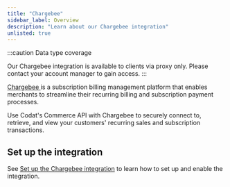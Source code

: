 ```yaml
---
title: "Chargebee"
sidebar_label: Overview
description: "Learn about our Chargebee integration"
unlisted: true
---
```


:::caution Data type coverage

Our Chargebee integration is available to clients via proxy only. Please contact your account manager to gain access.
:::

<p>
  <a className="external" href="https://www.chargebee.com/" target="_blank">
    Chargebee
  </a>
  is a subscription billing management platform that enables merchants to
  streamline their recurring billing and subscription payment processes.
</p>

Use Codat's Commerce API with Chargebee to securely connect to, retrieve, and view your customers' recurring sales and subscription transactions.

## Set up the integration

See [Set up the Chargebee integration](/integrations/commerce/chargebee/commerce-chargebee-setup) to learn how to set up and enable the integration.
